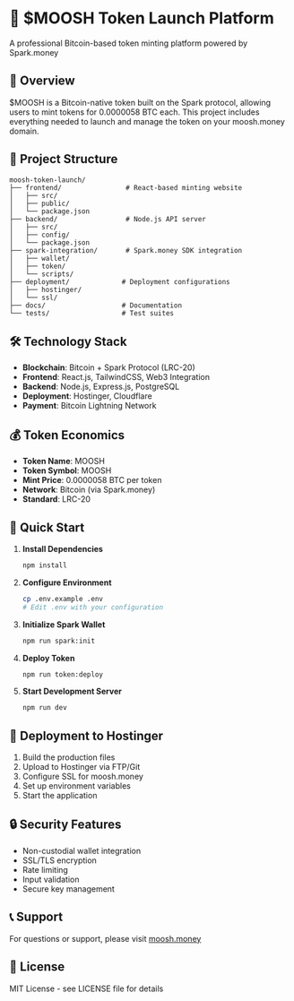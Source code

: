 # 🚀 $MOOSH Token Launch Platform

A professional Bitcoin-based token minting platform powered by Spark.money

## 🎯 Overview

$MOOSH is a Bitcoin-native token built on the Spark protocol, allowing users to mint tokens for 0.0000058 BTC each. This project includes everything needed to launch and manage the token on your moosh.money domain.

## 📁 Project Structure

```
moosh-token-launch/
├── frontend/                # React-based minting website
│   ├── src/
│   ├── public/
│   └── package.json
├── backend/                 # Node.js API server
│   ├── src/
│   ├── config/
│   └── package.json
├── spark-integration/       # Spark.money SDK integration
│   ├── wallet/
│   ├── token/
│   └── scripts/
├── deployment/             # Deployment configurations
│   ├── hostinger/
│   └── ssl/
├── docs/                   # Documentation
└── tests/                  # Test suites
```

## 🛠️ Technology Stack

- **Blockchain**: Bitcoin + Spark Protocol (LRC-20)
- **Frontend**: React.js, TailwindCSS, Web3 Integration
- **Backend**: Node.js, Express.js, PostgreSQL
- **Deployment**: Hostinger, Cloudflare
- **Payment**: Bitcoin Lightning Network

## 💰 Token Economics

- **Token Name**: MOOSH
- **Token Symbol**: MOOSH
- **Mint Price**: 0.0000058 BTC per token
- **Network**: Bitcoin (via Spark.money)
- **Standard**: LRC-20

## 🚀 Quick Start

1. **Install Dependencies**
   ```bash
   npm install
   ```

2. **Configure Environment**
   ```bash
   cp .env.example .env
   # Edit .env with your configuration
   ```

3. **Initialize Spark Wallet**
   ```bash
   npm run spark:init
   ```

4. **Deploy Token**
   ```bash
   npm run token:deploy
   ```

5. **Start Development Server**
   ```bash
   npm run dev
   ```

## 📝 Deployment to Hostinger

1. Build the production files
2. Upload to Hostinger via FTP/Git
3. Configure SSL for moosh.money
4. Set up environment variables
5. Start the application

## 🔒 Security Features

- Non-custodial wallet integration
- SSL/TLS encryption
- Rate limiting
- Input validation
- Secure key management

## 📞 Support

For questions or support, please visit [moosh.money](https://moosh.money)

## 📄 License

MIT License - see LICENSE file for details 